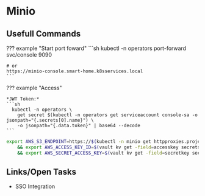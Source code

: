 # Minio


## Usefull Commands

??? example "Start port foward"
    ```sh
    kubectl -n operators port-forward svc/console 9090
    
    # or
    https://minio-console.smart-home.k8sservices.local
    ```

??? example "Access"

    *JWT Token:*
    ```sh
      kubectl -n operators \
        get secret $(kubectl -n operators get serviceaccount console-sa -o jsonpath="{.secrets[0].name}") \
        -o jsonpath="{.data.token}" | base64 --decode
    ```


<!--s3-state-tf-env-vars-start-->
```sh
export AWS_S3_ENDPOINT=https://$(kubectl -n minio get httpproxies.projectcontour.io minio -ojson  | jq '.spec.virtualhost.fqdn' -r) \
    && export AWS_ACCESS_KEY_ID=$(vault kv get -field=accesskey secrets-tf/services/s3/users/admin) \
    && export AWS_SECRET_ACCESS_KEY=$(vault kv get -field=secretkey secrets-tf/services/s3/users/admin)
```
<!--s3-state-tf-env-vars-end-->

## Links/Open Tasks

* SSO Integration 
